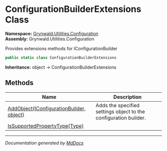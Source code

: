 ﻿<!--  
  <auto-generated>   
    The contents of this file were generated by a tool.  
    Changes to this file may be list if the file is regenerated  
  </auto-generated>   
-->

# ConfigurationBuilderExtensions Class

**Namespace:** [Grynwald.Utilities.Configuration](../index.md)  
**Assembly:** Grynwald.Utilities.Configuration

Provides extensions methods for IConfigurationBuilder

```csharp
public static class ConfigurationBuilderExtensions
```

**Inheritance:** object → ConfigurationBuilderExtensions

## Methods

| Name                                                                | Description                                                      |
| ------------------------------------------------------------------- | ---------------------------------------------------------------- |
| [AddObject(IConfigurationBuilder, object)](methods/AddObject.md)    | Adds the specified settings object to the configuration builder. |
| [IsSupportedPropertyType(Type)](methods/IsSupportedPropertyType.md) |                                                                  |

___

*Documentation generated by [MdDocs](https://github.com/ap0llo/mddocs)*
